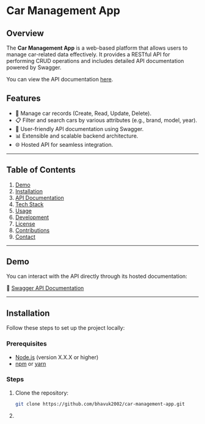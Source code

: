 # Car Management App

## Overview

The **Car Management App** is a web-based platform that allows users to manage car-related data effectively. It provides a RESTful API for performing CRUD operations and includes detailed API documentation powered by Swagger.

You can view the API documentation [here](https://car-management-api-yy1q.onrender.com/api/docs/).

## Features

- 🚗 Manage car records (Create, Read, Update, Delete).
- 📋 Filter and search cars by various attributes (e.g., brand, model, year).
- 🔧 User-friendly API documentation using Swagger.
- 📊 Extensible and scalable backend architecture.
- 🌐 Hosted API for seamless integration.

---

## Table of Contents

1. [Demo](#demo)
2. [Installation](#installation)
3. [API Documentation](#api-documentation)
4. [Tech Stack](#tech-stack)
5. [Usage](#usage)
6. [Development](#development)
7. [License](#license)
8. [Contributions](#contributions)
9. [Contact](#contact)

---

## Demo

You can interact with the API directly through its hosted documentation:

🔗 [Swagger API Documentation](https://car-management-api-yy1q.onrender.com/api/docs/)

---

## Installation

Follow these steps to set up the project locally:

### Prerequisites

- [Node.js](https://nodejs.org/) (version X.X.X or higher)
- [npm](https://www.npmjs.com/) or [yarn](https://yarnpkg.com/)

### Steps

1. Clone the repository:

   ```bash
   git clone https://github.com/bhavuk2002/car-management-app.git
   ```

2.
